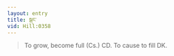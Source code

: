 ```yaml
---
layout: entry
title: སྒང་
vid: Hill:0358
---
```

> To grow, become full (Cs.) CD. To cause to fill DK.
